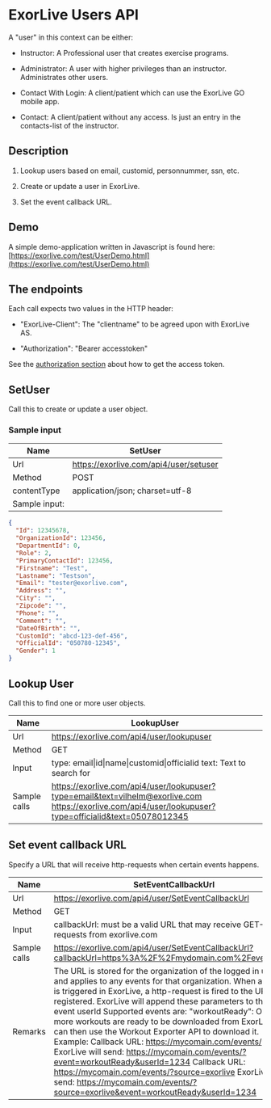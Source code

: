 # ExorLive Users API

A "user" in this context can be either:

- Instructor: A Professional user that creates exercise programs.

- Administrator: A user with higher privileges than an instructor. Administrates other users.

- Contact With Login: A client/patient which can use the ExorLive GO mobile app.

- Contact: A client/patient without any access. Is just an entry in the contacts-list of the instructor.

## Description

1. Lookup users based on email, customid, personnummer, ssn, etc.

2. Create or update a user in ExorLive.

3. Set the event callback URL.

## Demo

A simple demo-application written in Javascript is found here: [https://exorlive.com/test/UserDemo.html](https://exorlive.com/test/UserDemo.html)

## The endpoints

Each call expects two values in the HTTP header:

- "ExorLive-Client": The "clientname" to be agreed upon with ExorLive AS.

- "Authorization": "Bearer accesstoken"

See the [authorization section](/authentication.md) about how to get the access token.

## SetUser

Call this to create or update a user object.

### Sample input


| Name         | SetUser                                |
|--------------|----------------------------------------|
| Url          | https://exorlive.com/api4/user/setuser |
| Method       | POST                                   |
| contentType  | application/json; charset=utf-8        |
| Sample input: |                                        |

```json
{
  "Id": 12345678,
  "OrganizationId": 123456,
  "DepartmentId": 0,
  "Role": 2,
  "PrimaryContactId": 123456,
  "Firstname": "Test",
  "Lastname": "Testson",
  "Email": "tester@exorlive.com",
  "Address": "",
  "City": "",
  "Zipcode": "",
  "Phone": "",
  "Comment": "",
  "DateOfBirth": "",
  "CustomId": "abcd-123-def-456",
  "OfficialId": "050780-12345",
  "Gender": 1
}
```

## Lookup User

Call this to find one or more user objects.

| Name         | LookupUser                                                                                                                                                |
|--------------|-----------------------------------------------------------------------------------------------------------------------------------------------------------|
| Url          | https://exorlive.com/api4/user/lookupuser                                                                                                                 |
| Method       | GET                                                                                                                                                       |
| Input        | type: email\|id\|name\|customid\|officialid text: Text to search for                                                                                      |
| Sample calls | https://exorlive.com/api4/user/lookupuser?type=email&text=vilhelm@exorlive.com https://exorlive.com/api4/user/lookupuser?type=officialid&text=05078012345 |

## Set event callback URL

Specify a URL that will receive http-requests when certain events happens.

| Name         | SetEventCallbackUrl                                                                                                                                                                                                                                                                                                                                                                                                                                                                                                                                                                                                                                                                                                               |
|--------------|-----------------------------------------------------------------------------------------------------------------------------------------------------------------------------------------------------------------------------------------------------------------------------------------------------------------------------------------------------------------------------------------------------------------------------------------------------------------------------------------------------------------------------------------------------------------------------------------------------------------------------------------------------------------------------------------------------------------------------------|
| Url          | https://exorlive.com/api4/user/SetEventCallbackUrl                                                                                                                                                                                                                                                                                                                                                                                                                                                                                                                                                                                                                                                                                |
| Method       | GET                                                                                                                                                                                                                                                                                                                                                                                                                                                                                                                                                                                                                                                                                                                               |
| Input        | callbackUrl: must be a valid URL that may receive GET-requests from exorlive.com                                                                                                                                                                                                                                                                                                                                                                                                                                                                                                                                                                                                                                                  |
| Sample calls | https://exorlive.com/api4/user/SetEventCallbackUrl?callbackUrl=https%3A%2F%2Fmydomain.com%2Fevents%2F                                                                                                                                                                                                                                                                                                                                                                                                                                                                                                                                                                                                                             |
| Remarks      | The URL is stored for the organization of the logged in user and applies to any events for that organization. When an event is triggered in ExorLive, a http-request is fired to the URL registered. ExorLive will append these parameters to the URL: event userId Supported events are: "workoutReady": One or more workouts are ready to be downloaded from ExorLive. You can then use the Workout Exporter API to download it. Example: Callback URL: https://mycomain.com/events/ ExorLive will send: https://mycomain.com/events/?event=workoutReady&userId=1234 Callback URL: https://mycomain.com/events/?source=exorlive ExorLive will send: https://mycomain.com/events/?source=exorlive&event=workoutReady&userId=1234 |